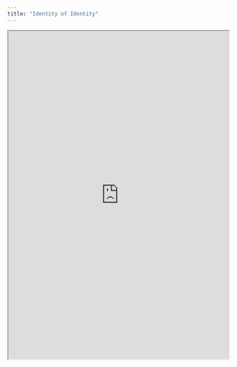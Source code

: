 ```yaml
---
title: "Identity of Identity"
---
```



<iframe height="750" width="100%" src="https://ewelton.github.io/ktest/wiki.html#Identity%20of%20Identity"></iframe>
